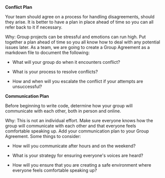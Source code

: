 **Conflict Plan**

Your team should agree on a process for handling disagreements, should they arise. It is better to have a plan in place ahead of time so you can all refer back to it if necessary.

Why: Group projects can be stressful and emotions can run high. Put together a plan ahead of time so you all know how to deal with any potential issues later.
As a team, we are going to create a Group Agreement as a markdown file to document the following:

* What will your group do when it encounters conflict? 

* What is your process to resolve conflicts? 

* How and when will you escalate the conflict if your attempts are unsuccessful?

**Communication Plan**

Before beginning to write code, determine how your group will communicate with each other, both in person and online.

Why: This is not an individual effort. Make sure everyone knows how the group will communicate with each other and that everyone feels comfortable speaking up.
Add your communication plan to your Group Agreement. Some things to consider:

* How will you communicate after hours and on the weekend? 

* What is your strategy for ensuring everyone's voices are heard? 

* How will you ensure that you are creating a safe environment where everyone feels comfortable speaking up? 



